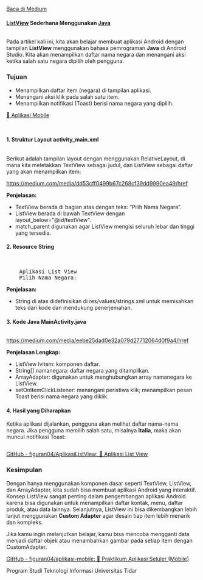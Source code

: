 <!--START_SECTION:medium-->
[Baca di Medium](https://medium.com/@dikaelsaputra/pembuatan-listview-sederhana-di-android-studio-99a1319148e2?source=rss-272e0aace4a6------2)

<h4><a href="https://medium.com/u/fda75baa7709">ListView</a> Sederhana Menggunakan <a href="https://medium.com/u/bd44e04ccf41">Java</a></h4><figure><img alt="" src="https://cdn-images-1.medium.com/max/767/1*PzOwGRoNo-g5l3G7T0Ob2g.png" /></figure><p>Pada artikel kali ini, kita akan belajar membuat aplikasi Android dengan tampilan <strong>ListView</strong> menggunakan bahasa pemrograman <strong>Java</strong> di Android Studio. Kita akan menampilkan daftar nama negara dan menangani aksi ketika salah satu negara dipilih oleh pengguna.</p><h3>Tujuan</h3><ul><li>Menampilkan daftar item (negara) di tampilan aplikasi.</li><li>Menangani aksi klik pada salah satu item.</li><li>Menampilkan notifikasi (Toast) berisi nama negara yang dipilih.</li></ul><p><a href="https://medium.com/@dikaelsaputra/list/cccf9d98c52f">📱 Aplikasi Mobile</a></p><figure><img alt="" src="https://cdn-images-1.medium.com/max/768/1*SwGY34-H-Gu5EEGtWZE3hQ.png" /></figure><figure><img alt="" src="https://cdn-images-1.medium.com/max/768/1*P7Z7JSDH99Ay6DyLHYkyiQ.png" /></figure><h4>1. Struktur Layout activity_main.xml</h4><figure><img alt="" src="https://cdn-images-1.medium.com/max/768/1*_zE6EclI42nBRS4LtSrIhg.png" /></figure><p>Berikut adalah tampilan layout dengan menggunakan RelativeLayout, di mana kita meletakkan TextView sebagai judul, dan ListView sebagai daftar yang akan menampilkan item:</p><a href="https://medium.com/media/dd53cff0499b67c268cf39dd9990ea49/href">https://medium.com/media/dd53cff0499b67c268cf39dd9990ea49/href</a><p><strong>Penjelasan:</strong></p><ul><li>TextView berada di bagian atas dengan teks: “Pilih Nama Negara”.</li><li>ListView berada di bawah TextView dengan layout_below="@id/textView".</li><li>match_parent digunakan agar ListView mengisi seluruh lebar dan tinggi yang tersedia.</li></ul><h4>2. Resource String</h4><figure><img alt="" src="https://cdn-images-1.medium.com/max/768/1*QiS0NfM4xCkVsarkIBZ76Q.png" /></figure><pre><resources><br />    <string name="app_name">Aplikasi List View</string><br />    <string name="list_choice">Pilih Nama Negara: </string><br /></resources></pre><p><strong>Penjelasan:</strong></p><ul><li>String di atas didefinisikan di res/values/strings.xml untuk memisahkan teks dari kode dan mendukung penerjemahan.</li></ul><h4>3. Kode Java MainActivity.java</h4><figure><img alt="" src="https://cdn-images-1.medium.com/max/768/1*4GIVUJApYFTDhLxGa6sK-A.png" /></figure><a href="https://medium.com/media/eebe25dad0e32a079d27712064d0f9a4/href">https://medium.com/media/eebe25dad0e32a079d27712064d0f9a4/href</a><p><strong>Penjelasan Lengkap:</strong></p><ul><li>ListView lvitem: komponen daftar.</li><li>String[] namanegara: daftar negara yang ditampilkan.</li><li>ArrayAdapter: digunakan untuk menghubungkan array namanegara ke ListView.</li><li>setOnItemClickListener: menangani peristiwa klik; menampilkan pesan Toast berisi nama negara yang diklik.</li></ul><h4>4. Hasil yang Diharapkan</h4><p>Ketika aplikasi dijalankan, pengguna akan melihat daftar nama-nama negara. Jika pengguna memilih salah satu, misalnya <strong>Italia</strong>, maka akan muncul notifikasi Toast:</p><figure><img alt="" src="https://cdn-images-1.medium.com/max/364/1*K8Au2M6H_zY5ThRoo4BAsQ.png" /></figure><p><a href="https://github.com/figuran04/AplikasiListView">GitHub - figuran04/AplikasiListView: 📱 Aplikasi List View</a></p><h3>Kesimpulan</h3><p>Dengan hanya menggunakan komponen dasar seperti TextView, ListView, dan ArrayAdapter, kita sudah bisa membuat aplikasi Android yang interaktif. Konsep ListView sangat penting dalam pengembangan aplikasi Android karena bisa digunakan untuk menampilkan daftar kontak, menu, daftar produk, atau data lainnya. Selanjutnya, ListView ini bisa dikembangkan lebih lanjut menggunakan <strong>Custom Adapter</strong> agar desain tiap item lebih menarik dan kompleks.</p><p>Jika kamu ingin melanjutkan belajar, kamu bisa mencoba mengganti data menjadi daftar objek atau menambahkan gambar pada setiap item dengan CustomAdapter.</p><p><a href="https://github.com/figuran04/aplikasi-mobile">GitHub - figuran04/aplikasi-mobile: 📃 Praktikum Aplikasi Seluler (Mobile)</a></p><p>Program Studi Teknologi Informasi Universitas Tidar</p><img alt="" height="1" src="https://medium.com/_/stat?event=post.clientViewed&referrerSource=full_rss&postId=99a1319148e2" width="1" />
<!--END_SECTION:medium-->
